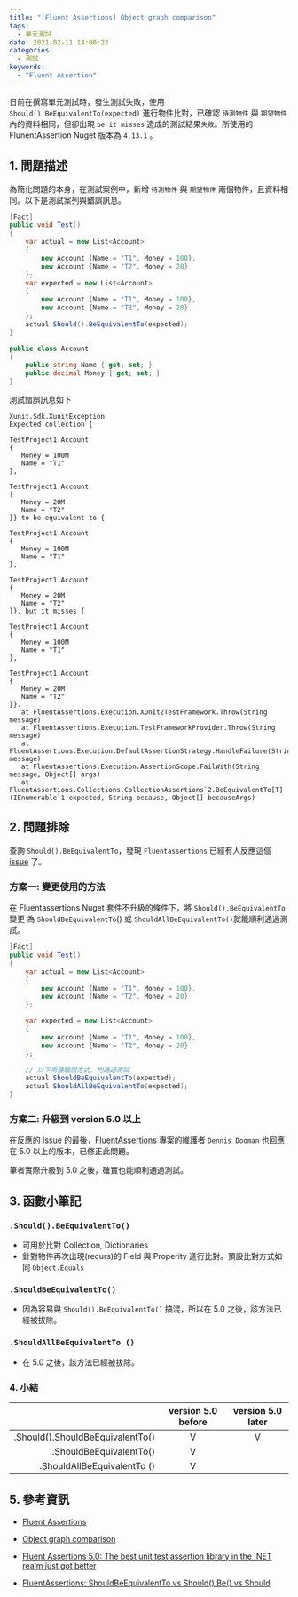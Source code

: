 ```yaml
---
title: "[Fluent Assertions] Object graph comparison"
tags:
  - 單元測試
date: 2021-02-11 14:00:22
categories:
  - 測試
keywords:
  - "Fluent Assertion"
---
```

日前在撰寫單元測試時，發生測試失敗，使用 `Should().BeEquivalentTo(expected)` 進行物件比對，已確認 `待測物件` 與 `期望物件` 內的資料相同，但卻出現 `be it misses` 造成的測試結果`失敗`。所使用的 FlunentAssertion Nuget 版本為 `4.13.1` 。<!--more-->

## 1. 問題描述

為簡化問題的本身，在測試案例中，新增 `待測物件` 與 `期望物件` 兩個物件，且資料相同。以下是測試案列與錯誤訊息。

```c#
[Fact]
public void Test()
{
    var actual = new List<Account>
    {
        new Account {Name = "T1", Money = 100},
        new Account {Name = "T2", Money = 20}
    };
    var expected = new List<Account>
    {
        new Account {Name = "T1", Money = 100},
        new Account {Name = "T2", Money = 20}
    };
    actual.Should().BeEquivalentTo(expected);
}

public class Account
{
    public string Name { get; set; }
    public decimal Money { get; set; }
}
```

測試錯誤訊息如下

```log
Xunit.Sdk.XunitException
Expected collection {

TestProject1.Account
{
   Money = 100M
   Name = "T1"
}, 

TestProject1.Account
{
   Money = 20M
   Name = "T2"
}} to be equivalent to {

TestProject1.Account
{
   Money = 100M
   Name = "T1"
}, 

TestProject1.Account
{
   Money = 20M
   Name = "T2"
}}, but it misses {

TestProject1.Account
{
   Money = 100M
   Name = "T1"
}, 

TestProject1.Account
{
   Money = 20M
   Name = "T2"
}}.
   at FluentAssertions.Execution.XUnit2TestFramework.Throw(String message)
   at FluentAssertions.Execution.TestFrameworkProvider.Throw(String message)
   at FluentAssertions.Execution.DefaultAssertionStrategy.HandleFailure(String message)
   at FluentAssertions.Execution.AssertionScope.FailWith(String message, Object[] args)
   at FluentAssertions.Collections.CollectionAssertions`2.BeEquivalentTo[T](IEnumerable`1 expected, String because, Object[] becauseArgs)
```

## 2. 問題排除

查詢 `Should().BeEquivalentTo`，發現 `Fluentassertions` 已經有人反應這個 [issue](https://github.com/fluentassertions/fluentassertions/issues/771) 了。

### 方案一: 變更使用的方法

在 Fluentassertions Nuget 套件不升級的條件下，將 `Should().BeEquivalentTo`變更 為 `ShouldBeEquivalentTo`() 或 `ShouldAllBeEquivalentTo()`就能順利通過測試。

```c#
[Fact]
public void Test()
{
    var actual = new List<Account>
    {
        new Account {Name = "T1", Money = 100},
        new Account {Name = "T2", Money = 20}
    };

    var expected = new List<Account>
    {
        new Account {Name = "T1", Money = 100},
        new Account {Name = "T2", Money = 20}
    };

    // 以下兩種驗證方式，均通過測試
    actual.ShouldBeEquivalentTo(expected);
    actual.ShouldAllBeEquivalentTo(expected);
}
```

### 方案二: 升級到 version 5.0 以上

在反應的 [Issue](https://github.com/fluentassertions/fluentassertions/issues/771) 的最後，[FluentAssertions](https://github.com/fluentassertions) 專案的維護者 `Dennis Dooman` 也回應在 5.0 以上的版本，已修正此問題。

筆者實際升級到 5.0 之後，確實也能順利通過測試。

## 3. 函數小筆記

### `.Should().BeEquivalentTo()`

- 可用於比對 Collection, Dictionaries
- 針對物件再次出現(recurs)的 Field 與 Properity 進行比對。預設比對方式如同 `Object.Equals`

### `.ShouldBeEquivalentTo()`

- 因為容易與 `Should().BeEquivalentTo()` 搞混，所以在 5.0 之後，該方法已經被拔除。

### `.ShouldAllBeEquivalentTo ()`

- 在 5.0 之後，該方法已經被拔除。

### 4. 小結

|                                  | version 5.0 before | version 5.0 later |
| -------------------------------: | :----------------: | :---------------: |
| .Should().ShouldBeEquivalentTo() |         V          |         V         |
|          .ShouldBeEquivalentTo() |         V          |                   |
|      .ShouldAllBeEquivalentTo () |         V          |                   |

## 5. 參考資訊

- [Fluent Assertions](https://fluentassertions.com/)

- [Object graph comparison](https://fluentassertions.com/objectgraphs/)

- [Fluent Assertions 5.0: The best unit test assertion library in the .NET realm just got better](https://www.continuousimprover.com/2018/02/fluent-assertions-50-best-unit-test.html)

- [FluentAssertions: ShouldBeEquivalentTo vs Should().Be() vs Should](https://stackoverflow.com/questions/25925568/fluentassertions-shouldbeequivalentto-vs-should-be-vs-should-beequivalent)
